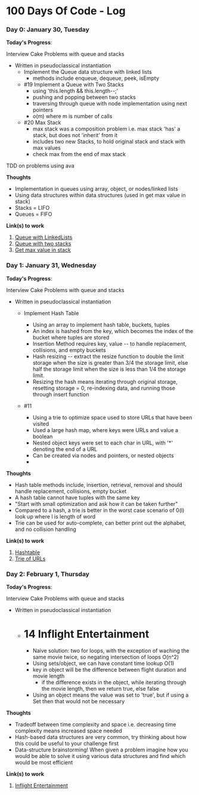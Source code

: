 # 100 Days Of Code - Log

### Day 0: January 30, Tuesday

**Today's Progress**: 

Interview Cake Problems with queue and stacks
- Written in pseudoclassical instantiation
  - Implement the Queue data structure with linked lists
    - methods include enqueue, dequeue, peek, isEmpty
  - #19 Implement a Queue with Two Stacks
    - using 'this.length && this.length--;'
    - pushing and popping between two stacks
    - traversing through queue with node implementation using next pointers
    - o(m) where m is number of calls
  - #20 Max Stack
    - max stack was a composition problem i.e. max stack 'has' a stack, but does not 'inherit' from it
    - includes two new Stacks, to hold original stack and stack with max values
    - check max from the end of max stack

TDD on problems using ava

**Thoughts** 
- Implementation in queues using array, object, or nodes/linked lists
- Using data structures within data structures (used in get max value in stack)
- Stacks = LIFO
- Queues = FIFO


**Link(s) to work**
1. [Queue with LinkedLists](https://github.com/Jshen18/100-days-of-code/blob/master/data-structures/queue.test.js)
2. [Queue with two stacks](https://github.com/Jshen18/100-days-of-code/blob/master/interview-cake/queue-with-stacks.test.js)
3. [Get max value in stack](https://github.com/Jshen18/100-days-of-code/blob/master/interview-cake/largest-stack.test.js)

### Day 1: January 31, Wednesday

**Today's Progress**: 

Interview Cake Problems with queue and stacks
- Written in pseudoclassical instantiation
  - Implement Hash Table
    - Using an array to implement hash table, buckets, tuples
    - An index is hashed from the key, which becomes the index of the bucket where tuples are stored
    - Insertion Method requires key, value -- to handle replacement, collisions, and empty buckets
    - Hash resizing -- extract the resize function to double the limit storage when the size is greater than 3/4 the storage limit, else half the storage limit when the size is less than 1/4 the storage limit. 
    - Resizing the hash means iterating through original storage, resetting storage = 0, re-indexing data, and running those through insert function 

  - #11
    - Using a trie to optimize space used to store URLs that have been visited
    - Used a large hash map, where keys were URLs and value a boolean
    - Nested object keys were set to each char in URL, with '*' denoting the end of a URL
    - Can be created via nodes and pointers, or nested objects
    - 

**Thoughts** 
- Hash table methods include, insertion, retrieval, removal and should handle replacement, collisions, empty bucket
- A hash table cannot have tuples with the same key
- "Start with small optimization and ask how it can be taken further"
- Compared to a hash, a trie is better in the worst case scenario of 0(l) look up where l is length of word
- Trie can be used for auto-complete, can better print out the alphabet, and no collision handling


**Link(s) to work**
1. [Hashtable](https://github.com/Jshen18/100-days-of-code/blob/master/data-structures/hash-table.test.js)
2. [Trie of URLs](https://github.com/Jshen18/100-days-of-code/blob/master/interview-cake/compress-url-list.test.js)

### Day 2: February 1, Thursday

**Today's Progress**: 

Interview Cake Problems with queue and stacks
- Written in pseudoclassical instantiation
  - # 14 Inflight Entertainment
    - Naive solution: two for loops, with the exception of waching the same movie twice, so negating intersection of loops O(n^2)
    - Using sets/object, we can have constant time lookup O(1)
    - key in object will be the difference between flight duration and movie length
      - if the difference exists in the object, while iterating through the movie length, then we return true,
        else false
    - Using an object means the value was set to 'true', but if using a Set then that would not be necessary

**Thoughts** 
- Tradeoff between time complexity and space i.e. decreasing time complexity means increased space needed
- Hash-based data structures are very common, try thinking about how this could be useful to your challenge first
- Data-structure brainstorming! When given a problem imagine how you would be able to solve it using various data    structures and find which would be most efficient


**Link(s) to work**
1. [Inflight Entertainment](https://github.com/Jshen18/100-days-of-code/blob/master/data-structures/inflight-entertainment.test.js)
